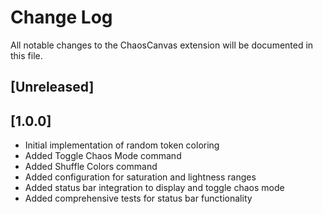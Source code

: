 # Change Log

All notable changes to the ChaosCanvas extension will be documented in this file.


## [Unreleased]

## [1.0.0]

- Initial implementation of random token coloring
- Added Toggle Chaos Mode command
- Added Shuffle Colors command
- Added configuration for saturation and lightness ranges
- Added status bar integration to display and toggle chaos mode
- Added comprehensive tests for status bar functionality
